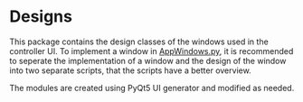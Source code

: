 # Designs

This package contains the design classes of the windows used in the controller UI. To implement a window in [AppWindows.py](../Windows/AppWindows.py), it is recommended to seperate the implementation of a window and the design of the window into two separate scripts, that the scripts have a better overview.

The modules are created using PyQt5 UI generator and modified as needed.
